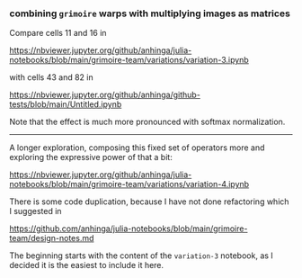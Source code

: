 ### combining `grimoire` warps with multiplying images as matrices

Compare cells 11 and 16 in

https://nbviewer.jupyter.org/github/anhinga/julia-notebooks/blob/main/grimoire-team/variations/variation-3.ipynb

with cells 43 and 82 in

https://nbviewer.jupyter.org/github/anhinga/github-tests/blob/main/Untitled.ipynb

Note that the effect is much more pronounced with softmax normalization.

---

A longer exploration, composing this fixed set of operators more and exploring the expressive power of that a bit:

https://nbviewer.jupyter.org/github/anhinga/julia-notebooks/blob/main/grimoire-team/variations/variation-4.ipynb

There is some code duplication, because I have not done refactoring which I suggested in

https://github.com/anhinga/julia-notebooks/blob/main/grimoire-team/design-notes.md

The beginning starts with the content of the `variation-3` notebook, as I decided it is the easiest to include it here.
